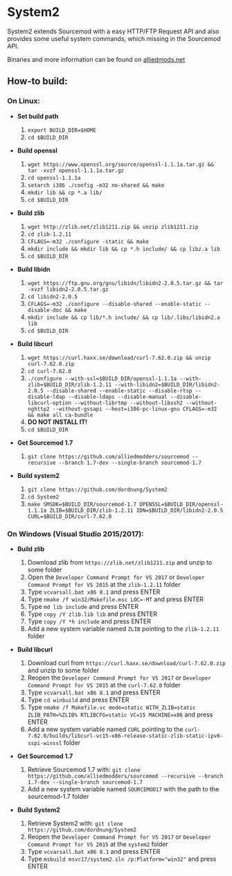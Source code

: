 System2
=======

System2 extends Sourcemod with a easy HTTP/FTP Request API and also provides some useful system commands, which missing in the Sourcemod API.

Binaries and more information can be found on [alliedmods.net](https://forums.alliedmods.net/showthread.php?t=146019)

## How-to build: ##

### On Linux: ###
- **Set build path**
  1. `export BUILD_DIR=$HOME`
  2. `cd $BUILD_DIR`

- **Build openssl**
  1. `wget https://www.openssl.org/source/openssl-1.1.1a.tar.gz && tar -xvzf openssl-1.1.1a.tar.gz`
  2. `cd openssl-1.1.1a`
  3. `setarch i386 ./config -m32 no-shared && make`
  4. `mkdir lib && cp *.a lib/`
  5. `cd $BUILD_DIR`

- **Build zlib**
  1. `wget http://zlib.net/zlib1211.zip && unzip zlib1211.zip`
  2. `cd zlib-1.2.11`
  3. `CFLAGS=-m32 ./configure -static && make`
  4. `mkdir include && mkdir lib && cp *.h include/ && cp libz.a lib`
  5. `cd $BUILD_DIR`

- **Build libidn**
  1. `wget https://ftp.gnu.org/gnu/libidn/libidn2-2.0.5.tar.gz && tar -xvzf libidn2-2.0.5.tar.gz`
  2. `cd libidn2-2.0.5`
  3. `CFLAGS=-m32 ./configure --disable-shared --enable-static --disable-doc && make`
  4. `mkdir include && cp lib/*.h include/ && cp lib/.libs/libidn2.a lib`
  5. `cd $BUILD_DIR`

- **Build libcurl**
  1. `wget https://curl.haxx.se/download/curl-7.62.0.zip && unzip curl-7.62.0.zip`
  2. `cd curl-7.62.0`
  3. `./configure --with-ssl=$BUILD_DIR/openssl-1.1.1a --with-zlib=$BUILD_DIR/zlib-1.2.11 --with-libidn2=$BUILD_DIR/libidn2-2.0.5 --disable-shared --enable-static --disable-rtsp --disable-ldap --disable-ldaps --disable-manual --disable-libcurl-option --without-librtmp --without-libssh2 --without-nghttp2 --without-gssapi --host=i386-pc-linux-gnu CFLAGS=-m32 && make all ca-bundle`
  4. **DO NOT INSTALL IT!**
  5. `cd $BUILD_DIR`

- **Get Sourcemod 1.7**
  1. `git clone https://github.com/alliedmodders/sourcemod --recursive --branch 1.7-dev --single-branch sourcemod-1.7`

- **Build system2**
  1. `git clone https://github.com/dordnung/System2`
  2. `cd System2`
  3. `make SMSDK=$BUILD_DIR/sourcemod-1.7 OPENSSL=$BUILD_DIR/openssl-1.1.1a ZLIB=$BUILD_DIR/zlib-1.2.11 IDN=$BUILD_DIR/libidn2-2.0.5 CURL=$BUILD_DIR/curl-7.62.0`

### On Windows (Visual Studio 2015/2017): ###
- **Build zlib**
  1. Download zlib from `https://zlib.net/zlib1211.zip` and unzip to some folder
  2. Open the `Developer Command Prompt for VS 2017` or `Developer Command Prompt for VS 2015` at the `zlib-1.2.11` folder
  3. Type `vcvarsall.bat x86 8.1` and press ENTER
  4. Type `nmake /f win32/Makefile.msc LOC=-MT` and press ENTER
  5. Type `md lib include` and press ENTER
  6. Type `copy /Y zlib.lib lib` and press ENTER
  7. Type `copy /Y *h include` and press ENTER
  8. Add a new system variable named `ZLIB` pointing to the `zlib-1.2.11` folder

- **Build libcurl**
  1. Download curl from `https://curl.haxx.se/download/curl-7.62.0.zip` and unzip to some folder
  2. Reopen the `Developer Command Prompt for VS 2017` or `Developer Command Prompt for VS 2015` at the `curl-7.62.0` folder
  3. Type `vcvarsall.bat x86 8.1` and press ENTER
  4. Type `cd winbuild` and press ENTER
  5. Type `nmake /f Makefile.vc mode=static WITH_ZLIB=static ZLIB_PATH=%ZLIB% RTLIBCFG=static VC=15 MACHINE=x86` and press ENTER
  6. Add a new system variable named `CURL` pointing to the `curl-7.62.0/builds/libcurl-vc15-x86-release-static-zlib-static-ipv6-sspi-winssl` folder

- **Get Sourcemod 1.7**
  1. Retrieve Sourcemod 1.7 with: `git clone https://github.com/alliedmodders/sourcemod --recursive --branch 1.7-dev --single-branch sourcemod-1.7`
  2. Add a new system variable named `SOURCEMOD17` with the path to the sourcemod-1.7 folder

- **Build System2**
  1. Retrieve System2 with: `git clone https://github.com/dordnung/System2`
  2. Reopen the `Developer Command Prompt for VS 2017` or `Developer Command Prompt for VS 2015` at the `system2` folder
  3. Type `vcvarsall.bat x86 8.1` and press ENTER
  4. Type `msbuild msvc17/system2.sln /p:Platform="win32"` and press ENTER